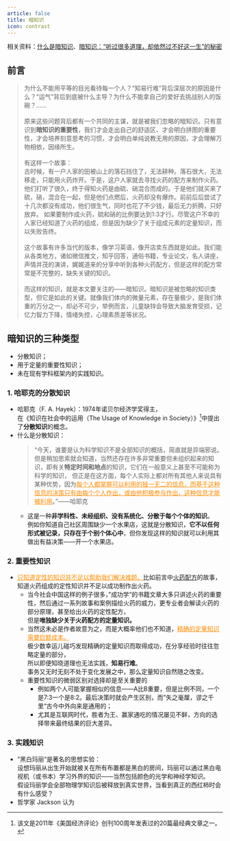 ```yaml
---
article: false
title: 暗知识
icon: contrast
---
```


相关资料：[什么是暗知识](https://pmthinking.notion.site/2e0e6eb147b44bd28b89decd33093df3)、[暗知识：“听过很多道理，却依然过不好这一生”的秘密](https://mp.weixin.qq.com/s/laGz0C5V8bdFyzTqTs618A)

## 前言

> 为什么不能用平等的目光看待每一个人？“知易行难”背后深层次的原因是什么？“运气”背后到底被什么主导？为什么不能拿自己的爱好去挑战别人的饭碗？……<br>
> <br id="Story">
> 原来这些问题背后都有一个共同的主谋，就是被我们忽略的暗知识。只有意识到**暗知识的重要性**，我们才会走出自己的舒适区、才会明白拼图的重要性，才会培养刻意思考的习惯，才会明白单纯说教无用的原因，才会理解万物相依，因缘所生。<br>
> <br>
> 有这样一个故事：<br>
> 古时候，有一户人家的田被山上的落石挡住了，无法耕种。落石很大，无法移走，只能用火药炸开。于是，这户人家就去寻找火药的配方来制作火药。他们打听了很久，终于得知火药是由硫、硝混合而成的。于是他们就买来了硫，硝，混合在一起，但是他们点燃后，火药却没有爆炸。前前后后尝试了十几次都没有成功，他们很生气，同时也花了不少钱，最后无力折腾，只好放弃。
> 如果要制作成火药，硫和硝的比例要达到1:3才行。尽管这户不幸的人家已经知道了火药的组成，但是因为缺少了关于组成元素的定量知识，而以失败告终。<br>
> <br>
> 这个故事有许多当代的版本，像学习英语，像开店卖东西就是如此。我们能从各类地方，诸如微信推文，知乎回答，通俗书籍，专业论文，名人讲座，声情并茂的演讲，娓娓道来的分享中听到各种火药配方，但是这样的配方常常是不完整的，缺失关键的知识。<br>
> <br>
> 而这样的知识，就是本文要关注的——暗知识。暗知识是被忽略的知识类型，但它是如此的关键。就像我们体内的微量元素，存在量极少，是我们体重的万分之一，却必不可少，举例而言，儿童缺锌会导致大脑发育受损，记忆力智力下降，情绪失控，心理素质差等状况。

## 暗知识的三种类型

- 分散知识；
- 用于定量的重要性知识；
- 未在现有学科框架内的实践知识。

### 1. 哈耶克的分散知识

- 哈耶克（F. A. Hayek）：1974年诺贝尔经济学奖得主，<br>
  在《知识在社会中的运用（The Usage of Knowledge in Society）》[^1]中提出了**分散知识**的概念。
- 什么是分散知识：
  > “今天，谁要是认为科学知识不是全部知识的概括，简直就是异端邪说。但是稍加思索就会知道，当然还存在许多非常重要但未组织起来的知识，即有关**特定时间和地点**的知识，它们在一般意义上甚至不可能称为科学的知识，
  > 但正是在这方面，每个人实际上都对所有其他人来说具有某种优势，因为<span style="color: #FF8C00"><u>每个人都掌握可以利用的独一无二的信息，而基于这种信息的决策只有由每个个人作出，或由他积极参与作出，这种信息才能被利用</u></span>。”——哈耶克
  - 这是一种**非学科性、未经组织、没有系统化、分散于每个个体的知识**。<br>
    例如你知道自己社区周围缺少一个水果店，这就是分散知识，**它不以任何形式被记录，只存在于个别个体心中**，但你发现这样的知识就可以利用其做出有益决策——开一个水果店。

### 2. 重要性知识

- <span style="color: #FF8C00"><u>只知道定性的知识并不足以帮助我们解决难题。</u></span>比如前言中[火药配方](#Story)的故事，知道火药组成的定性知识并不足以成功制作出火药。
  - 当今社会中国这样的例子很多，”成功学“的书籍文章大多只讲述火药的重要性，然后通过一系列故事和案例描绘火药的威力，更专业者会解读火药的部分原理，甚至给出火药的定性配方，<br>
    但是**唯独缺少关于火药配方的定量知识。**
  - 当然这未必是作者故意为之，而是大概率他们也不知道，<span style="color: #FF8C00"><u>精确的定量知识需要巨额成本。</u></span><br>
    极少数幸运儿碰巧发现精确的定量知识而取得成功，在分享经验时往往忽略定量的部分，<br>
    所以即便知晓道理也无法实践，**知易行难**。<br>
    事务又无时无刻不处于变化发展之中，那么定量知识自然随之改变。
  - 重要性知识的微弱区别对选择却是至关重要的
    - 例如两个人可能掌握相似的信息——A比B重要，但是比例不同，一个是7:3一个是8:2。最后决策时就会产生区别，而”失之毫厘，谬之千里“古今中外向来是通用的；
    - 尤其是互联网时代，胜者为王、赢家通吃的情况屡见不鲜，方向的选择带来最终结果的巨大差异。

### 3. 实践知识

- ”黑白玛丽“是著名的思想实验：<br>
  设想玛丽从出生开始就被关在所有布置都是黑白的房间，玛丽可以通过黑白电视机（或书本）学习外界的知识——当然包括颜色的光学和神经学知识。<br>
  假设玛丽学会全部物理学知识后被释放到真实世界，当看到真正的西红柿时会有什么感受？
- 哲学家 Jackson 认为

[^1]: 该文是2011年《美国经济评论》创刊100周年发表过的20篇最经典文章之一。